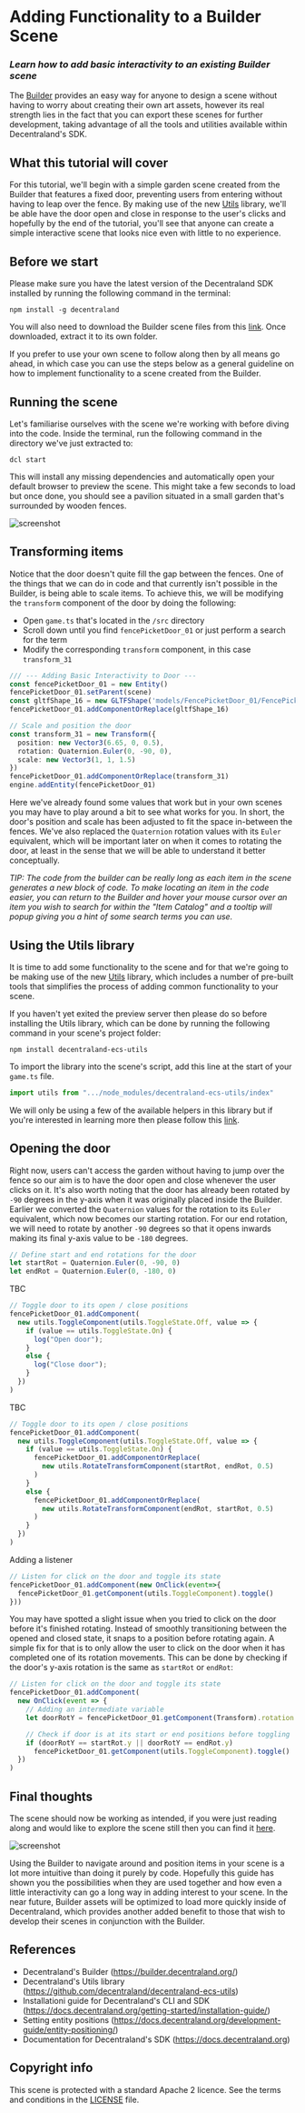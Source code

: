 # Adding Functionality to a Builder Scene
### _Learn how to add basic interactivity to an existing Builder scene_

The [Builder](https://builder.decentraland.org) provides an easy way for anyone to design a scene without having to worry about creating their own art assets, however its real strength lies in the fact that you can export these scenes for further development, taking advantage of all the tools and utilities available within Decentraland's SDK.

## What this tutorial will cover

For this tutorial, we'll begin with a simple garden scene created from the Builder that features a fixed door, preventing users from entering without having to leap over the fence. By making use of the new [Utils](https://github.com/decentraland/decentraland-ecs-utils) library, we'll be able have the door open and close in response to the user's clicks and hopefully by the end of the tutorial, you'll see that anyone can create a simple interactive scene that looks nice even with little to no experience.

## Before we start

Please make sure you have the latest version of the Decentraland SDK installed by running the following command in the terminal:

```
npm install -g decentraland
```

You will also need to download the Builder scene files from this [link](https://github.com/takJohn/adding-functionality-to-a-builder-scene/blob/master/assets/Pavilion_Stone_Fountain_-_Tutorial.zip). Once downloaded, extract it to its own folder. 

If you prefer to use your own scene to follow along then by all means go ahead, in which case you can use the steps below as a general guideline on how to implement functionality to a scene created from the Builder. 

## Running the scene

Let's familiarise ourselves with the scene we're working with before diving into the code. Inside the terminal, run the following command in the directory we've just extracted to: 

```
dcl start
```

This will install any missing dependencies and automatically open your default browser to preview the scene. This might take a few seconds to load but once done, you should see a pavilion situated in a small garden that's surrounded by wooden fences. 

![screenshot](https://github.com/takJohn/pavilion-stone-fountain-door-guide/blob/master/screenshots/pavilion-stone-fountain-start-screen-cropped.jpg)

## Transforming items

Notice that the door doesn't quite fill the gap between the fences. One of the things that we can do in code and that currently isn't possible in the Builder, is being able to scale items. To achieve this, we will be modifying the ```transform``` component of the door by doing the following:

* Open ```game.ts``` that's located in the ```/src``` directory
* Scroll down until you find ```fencePicketDoor_01``` or just perform a search for the term
* Modify the corresponding ```transform``` component, in this case ```transform_31```

```ts
/// --- Adding Basic Interactivity to Door ---
const fencePicketDoor_01 = new Entity()
fencePicketDoor_01.setParent(scene)
const gltfShape_16 = new GLTFShape('models/FencePicketDoor_01/FencePicketDoor_01.glb')
fencePicketDoor_01.addComponentOrReplace(gltfShape_16)

// Scale and position the door
const transform_31 = new Transform({
  position: new Vector3(6.65, 0, 0.5),
  rotation: Quaternion.Euler(0, -90, 0),
  scale: new Vector3(1, 1, 1.5)
})
fencePicketDoor_01.addComponentOrReplace(transform_31)
engine.addEntity(fencePicketDoor_01)
```

Here we've already found some values that work but in your own scenes you may have to play around a bit to see what works for you. In short, the door's position and scale has been adjusted to fit the space in-between the fences. We've also replaced the ```Quaternion``` rotation values with its ```Euler``` equivalent, which will be important later on when it comes to rotating the door, at least in the sense that we will be able to understand it better conceptually.

_TIP: The code from the builder can be really long as each item in the scene generates a new block of code. To make locating an item in the code easier, you can return to the Builder and hover your mouse cursor over an item you wish to search for within the "Item Catalog" and a tooltip will popup giving you a hint of some search terms you can use._

## Using the Utils library

It is time to add some functionality to the scene and for that we're going to be making use of the new [Utils](https://github.com/decentraland/decentraland-ecs-utils) library, which includes a number of pre-built tools that simplifies the process of adding common functionality to your scene.

If you haven't yet exited the preview server then please do so before installing the Utils library, which can be done by running the following command in your scene's project folder:

```npm install decentraland-ecs-utils```

To import the library into the scene's script, add this line at the start of your ```game.ts``` file.

```ts
import utils from ".../node_modules/decentraland-ecs-utils/index"
```

We will only be using a few of the available helpers in this library but if you're interested in learning more then please follow this [link](https://github.com/decentraland/decentraland-ecs-utils).

## Opening the door

Right now, users can't access the garden without having to jump over the fence so our aim is to have the door open and close whenever the user clicks on it. It's also worth noting that the door has already been rotated by ```-90``` degrees in the y-axis when it was originally placed inside the Builder. Earlier we converted the ```Quaternion``` values for the rotation to its ```Euler``` equivalent, which now becomes our starting rotation. For our end rotation, we will need to rotate by another ```-90``` degrees so that it opens inwards making its final y-axis value to be ```-180``` degrees. 

```ts
// Define start and end rotations for the door
let startRot = Quaternion.Euler(0, -90, 0)
let endRot = Quaternion.Euler(0, -180, 0)
```

TBC

```ts
// Toggle door to its open / close positions
fencePicketDoor_01.addComponent(
  new utils.ToggleComponent(utils.ToggleState.Off, value => {
    if (value == utils.ToggleState.On) {
      log("Open door");
    } 
    else {
      log("Close door");
    }
  })
)
```

TBC

```ts
// Toggle door to its open / close positions
fencePicketDoor_01.addComponent(
  new utils.ToggleComponent(utils.ToggleState.Off, value => {
    if (value == utils.ToggleState.On) {
      fencePicketDoor_01.addComponentOrReplace(
        new utils.RotateTransformComponent(startRot, endRot, 0.5)
      )
    } 
    else {
      fencePicketDoor_01.addComponentOrReplace(
        new utils.RotateTransformComponent(endRot, startRot, 0.5)
      )
    }
  })
)
```


Adding a listener

```ts
// Listen for click on the door and toggle its state
fencePicketDoor_01.addComponent(new OnClick(event=>{
  fencePicketDoor_01.getComponent(utils.ToggleComponent).toggle()
}))
```

You may have spotted a slight issue when you tried to click on the door before it's finished rotating. Instead of smoothly transitioning between the opened and closed state, it snaps to a position before rotating again. A simple fix for that is to only allow the user to click on the door when it has completed one of its rotation movements. This can be done by checking if the door's y-axis rotation is the same as ```startRot``` or ```endRot```:

```ts
// Listen for click on the door and toggle its state
fencePicketDoor_01.addComponent(
  new OnClick(event => {
    // Adding an intermediate variable
    let doorRotY = fencePicketDoor_01.getComponent(Transform).rotation.y

    // Check if door is at its start or end positions before toggling
    if (doorRotY == startRot.y || doorRotY == endRot.y)
      fencePicketDoor_01.getComponent(utils.ToggleComponent).toggle()
  })
)
```

## Final thoughts

The scene should now be working as intended, if you were just reading along and would like to explore the scene still then you can find it [here](https://explorer.decentraland.org/?position=-149%2C-146).

![screenshot](https://github.com/takJohn/pavilion-stone-fountain-door-guide/blob/master/screenshots/pavilion-stone-fountain-end-screen-cropped.jpg)

Using the Builder to navigate around and position items in your scene is a lot more intuitive than doing it purely by code. Hopefully this guide has shown you the possibilities when they are used together and how even a little interactivity can go a long way in adding interest to your scene. In the near future, Builder assets will be optimized to load more quickly inside of Decentraland, which provides another added benefit to those that wish to develop their scenes in conjunction with the Builder. 

## References

- Decentraland's Builder (https://builder.decentraland.org/)
- Decentraland's Utils library (https://github.com/decentraland/decentraland-ecs-utils)
- Installationi guide for Decentraland's CLI and SDK (https://docs.decentraland.org/getting-started/installation-guide/)
- Setting entity positions (https://docs.decentraland.org/development-guide/entity-positioning/)
- Documentation for Decentraland's SDK (https://docs.decentraland.org)

## Copyright info

This scene is protected with a standard Apache 2 licence. See the terms and conditions in the [LICENSE](/LICENSE) file.